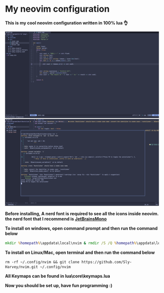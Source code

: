 #  My neovim configuration

**This is my cool neovim configuration written in 100% lua 👌**

<img src="images/neovim1.png" width=800>
<img src="images/neovim2.png" width=800>

**Before installing, A nerd font is required to see all the icons inside neovim.**
**the nerd font that I recommend is [JetBrainsMono](https://github.com/ryanoasis/nerd-fonts/releases/download/v3.0.2/JetBrainsMono.zip)**

**To install on windows, open command prompt and then run the command below**
```bat
mkdir %homepath%\appdata\local\nvim & rmdir /S /Q %homepath%\appdata\local\nvim && git clone https://github.com/Sly-Harvey/nvim.git %homepath%\appdata\local\nvim
```

**To install on Linux/Mac, open terminal and then run the command below**
```command
rm -rf ~/.config/nvim && git clone https://github.com/Sly-Harvey/nvim.git ~/.config/nvim
```

**All Keymaps can be found in lua\core\keymaps.lua**

**Now you should be set up, have fun programming :)**
